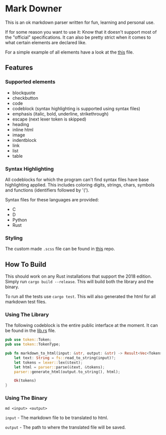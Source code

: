 # Mark Downer
This is an ok markdown parser written for fun, learning and personal use.

If for some reason you want to use it:
Know that it doesn't support most of the "official" specifications.
It can also be pretty strict when it comes to what certain elements are declared like.

For a simple example of all elements have a look at the [this](tests/all.md) file.

## Features
### Supported elements
* blockquote
* checkbutton
* code
* codeblock (syntax highlighting is supported using syntax files)
* emphasis (italic, bold, underline, strikethrough)
* escape (next lexer token is skipped)
* heading
* inline html
* image
* indentblock
* link
* list
* table

### Syntax Highlighting
All codeblocks for which the program can't find syntax files have base highlighting applied.
This includes coloring digits, strings, chars, symbols and functions (identifiers followed by '(').

Syntax files for these languages are provided:
* C
* D
* Python
* Rust

### Styling
The custom made `.scss` file can be found in [this](https://github.com/AndrewGrim/mark_downer_style) repo.

## How To Build
This should work on any Rust installations that support the 2018 edition.
Simply run `cargo build --release`.
This will build both the library and the binary.

To run all the tests use `cargo test`. This will also generated the html for all markdown test files.

### Using The Library
The following codeblock is the entire public interface at the moment. It can be found in the [lib.rs](src/lib.rs) file.

```rust
pub use token::Token;
pub use token::TokenType;

pub fn markdown_to_html(input: &str, output: &str) -> Result<Vec<Token>, io::Error> {
    let text: String = fs::read_to_string(input)?;
    let tokens = lexer::lex(&text);
    let html = parser::parse(&text, &tokens);
    parser::generate_html(output.to_string(), html);

    Ok(tokens)
}
```

### Using The Binary
    md <input> <output>
`input` - The markdown file to be translated to html.

`output` - The path to where the translated file will be saved.
